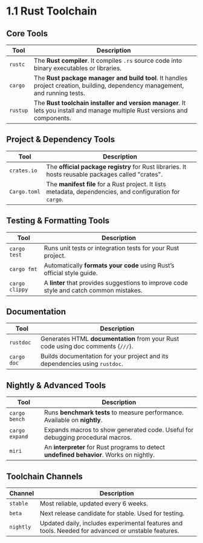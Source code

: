 # 1.1 Rust Toolchain

## Core Tools

| Tool     | Description                                                                                                                   |
| -------- | ----------------------------------------------------------------------------------------------------------------------------- |
| `rustc`  | The **Rust compiler**. It compiles `.rs` source code into binary executables or libraries.                                    |
| `cargo`  | The **Rust package manager and build tool**. It handles project creation, building, dependency management, and running tests. |
| `rustup` | The **Rust toolchain installer and version manager**. It lets you install and manage multiple Rust versions and components.   |

## Project & Dependency Tools

| Tool         | Description                                                                                               |
| ------------ | --------------------------------------------------------------------------------------------------------- |
| `crates.io`  | The **official package registry** for Rust libraries. It hosts reusable packages called "crates".         |
| `Cargo.toml` | The **manifest file** for a Rust project. It lists metadata, dependencies, and configuration for `cargo`. |

## Testing & Formatting Tools

| Tool           | Description                                                                             |
| -------------- | --------------------------------------------------------------------------------------- |
| `cargo test`   | Runs unit tests or integration tests for your Rust project.                             |
| `cargo fmt`    | Automatically **formats your code** using Rust’s official style guide.                  |
| `cargo clippy` | A **linter** that provides suggestions to improve code style and catch common mistakes. |

## Documentation

| Tool        | Description                                                                      |
| ----------- | -------------------------------------------------------------------------------- |
| `rustdoc`   | Generates HTML **documentation** from your Rust code using doc comments (`///`). |
| `cargo doc` | Builds documentation for your project and its dependencies using `rustdoc`.      |

## Nightly & Advanced Tools

| Tool           | Description                                                                              |
| -------------- | ---------------------------------------------------------------------------------------- |
| `cargo bench`  | Runs **benchmark tests** to measure performance. Available on **nightly**.               |
| `cargo expand` | Expands macros to show generated code. Useful for debugging procedural macros.           |
| `miri`         | An **interpreter** for Rust programs to detect **undefined behavior**. Works on nightly. |

## Toolchain Channels

| Channel   | Description                                                                                        |
| --------- | -------------------------------------------------------------------------------------------------- |
| `stable`  | Most reliable, updated every 6 weeks.                                                              |
| `beta`    | Next release candidate for stable. Used for testing.                                               |
| `nightly` | Updated daily, includes experimental features and tools. Needed for advanced or unstable features. |
